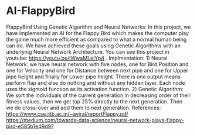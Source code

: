 # AI-FlappyBird
FlappyBird Using Genetic Algorithm and Neural Networks:  In this project, we have implemented an AI for the Flappy Bird which makes the computer play the game much more efficient as compared to what a normal human being can do. We have achieved these goals using Genetic Algorithms with an underlying Neural Network Architecture.  You can see this project in youtube: https://youtu.be/IWwaMLeiYp4 .  Implmentation: 1) Neural Network: we have neural network with five nodes, one for Bird Position and one for Velocity and one for Distance between next pipe and one for Upper pipe height and finally for Lower pipe height. There is one output means perform flap and else do nothing and without any hidden layer. Each node uses the sigmoid function as its activation function. 2) Genetic Algorithm: We sort the individuals of the current generation in decreasing order of their fitness values, then we get top 25% directly to the next generation. Then we do cross-over and add them to next generation.  References:  https://www.cse.iitb.ac.in/~aviral/reportFlappy.pdf  https://medium.com/towards-data-science/neural-network-plays-flappy-bird-e585b1e49d97
